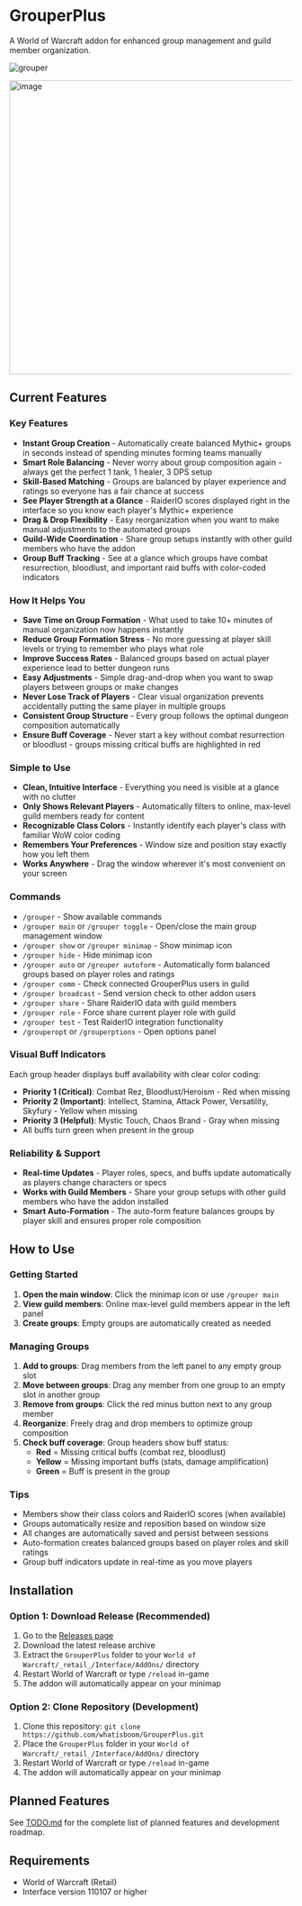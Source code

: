 # GrouperPlus

A World of Warcraft addon for enhanced group management and guild member organization.

![grouper](https://github.com/user-attachments/assets/f553b305-568a-417d-9977-a5d525fcb704) 

<img width="944" height="522" alt="image" src="https://github.com/user-attachments/assets/4cf55b62-c612-45bd-b399-248140734dc7" />


## Current Features

### Key Features
- **Instant Group Creation** - Automatically create balanced Mythic+ groups in seconds instead of spending minutes forming teams manually
- **Smart Role Balancing** - Never worry about group composition again - always get the perfect 1 tank, 1 healer, 3 DPS setup
- **Skill-Based Matching** - Groups are balanced by player experience and ratings so everyone has a fair chance at success
- **See Player Strength at a Glance** - RaiderIO scores displayed right in the interface so you know each player's Mythic+ experience
- **Drag & Drop Flexibility** - Easy reorganization when you want to make manual adjustments to the automated groups
- **Guild-Wide Coordination** - Share group setups instantly with other guild members who have the addon
- **Group Buff Tracking** - See at a glance which groups have combat resurrection, bloodlust, and important raid buffs with color-coded indicators

### How It Helps You
- **Save Time on Group Formation** - What used to take 10+ minutes of manual organization now happens instantly
- **Reduce Group Formation Stress** - No more guessing at player skill levels or trying to remember who plays what role
- **Improve Success Rates** - Balanced groups based on actual player experience lead to better dungeon runs
- **Easy Adjustments** - Simple drag-and-drop when you want to swap players between groups or make changes
- **Never Lose Track of Players** - Clear visual organization prevents accidentally putting the same player in multiple groups
- **Consistent Group Structure** - Every group follows the optimal dungeon composition automatically
- **Ensure Buff Coverage** - Never start a key without combat resurrection or bloodlust - groups missing critical buffs are highlighted in red

### Simple to Use
- **Clean, Intuitive Interface** - Everything you need is visible at a glance with no clutter
- **Only Shows Relevant Players** - Automatically filters to online, max-level guild members ready for content
- **Recognizable Class Colors** - Instantly identify each player's class with familiar WoW color coding
- **Remembers Your Preferences** - Window size and position stay exactly how you left them
- **Works Anywhere** - Drag the window wherever it's most convenient on your screen

### Commands
- `/grouper` - Show available commands
- `/grouper main` or `/grouper toggle` - Open/close the main group management window
- `/grouper show` or `/grouper minimap` - Show minimap icon
- `/grouper hide` - Hide minimap icon
- `/grouper auto` or `/grouper autoform` - Automatically form balanced groups based on player roles and ratings
- `/grouper comm` - Check connected GrouperPlus users in guild
- `/grouper broadcast` - Send version check to other addon users
- `/grouper share` - Share RaiderIO data with guild members
- `/grouper role` - Force share current player role with guild
- `/grouper test` - Test RaiderIO integration functionality
- `/grouperopt` or `/grouperptions` - Open options panel

### Visual Buff Indicators
Each group header displays buff availability with clear color coding:
- **Priority 1 (Critical)**: Combat Rez, Bloodlust/Heroism - Red when missing
- **Priority 2 (Important)**: Intellect, Stamina, Attack Power, Versatility, Skyfury - Yellow when missing  
- **Priority 3 (Helpful)**: Mystic Touch, Chaos Brand - Gray when missing
- All buffs turn green when present in the group

### Reliability & Support
- **Real-time Updates** - Player roles, specs, and buffs update automatically as players change characters or specs
- **Works with Guild Members** - Share your group setups with other guild members who have the addon installed
- **Smart Auto-Formation** - The auto-form feature balances groups by player skill and ensures proper role composition

## How to Use

### Getting Started
1. **Open the main window**: Click the minimap icon or use `/grouper main`
2. **View guild members**: Online max-level guild members appear in the left panel
3. **Create groups**: Empty groups are automatically created as needed

### Managing Groups
1. **Add to groups**: Drag members from the left panel to any empty group slot
2. **Move between groups**: Drag any member from one group to an empty slot in another group
3. **Remove from groups**: Click the red minus button next to any group member
4. **Reorganize**: Freely drag and drop members to optimize group composition
5. **Check buff coverage**: Group headers show buff status:
   - **Red** = Missing critical buffs (combat rez, bloodlust)
   - **Yellow** = Missing important buffs (stats, damage amplification)
   - **Green** = Buff is present in the group

### Tips
- Members show their class colors and RaiderIO scores (when available)
- Groups automatically resize and reposition based on window size
- All changes are automatically saved and persist between sessions
- Auto-formation creates balanced groups based on player roles and skill ratings
- Group buff indicators update in real-time as you move players

## Installation

### Option 1: Download Release (Recommended)
1. Go to the [Releases page](https://github.com/whatisboom/GrouperPlus/releases)
2. Download the latest release archive
3. Extract the `GrouperPlus` folder to your `World of Warcraft/_retail_/Interface/AddOns/` directory
4. Restart World of Warcraft or type `/reload` in-game
5. The addon will automatically appear on your minimap

### Option 2: Clone Repository (Development)
1. Clone this repository: `git clone https://github.com/whatisboom/GrouperPlus.git`
2. Place the `GrouperPlus` folder in your `World of Warcraft/_retail_/Interface/AddOns/` directory
3. Restart World of Warcraft or type `/reload` in-game
4. The addon will automatically appear on your minimap

## Planned Features

See [TODO.md](TODO.md) for the complete list of planned features and development roadmap.

## Requirements

- World of Warcraft (Retail)
- Interface version 110107 or higher

